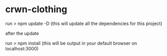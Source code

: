 # crwn-clothing

run > npm update -D (this will update all the dependencies for this project)

after the update

run > npm install (this will be output in your default browser on localhost:3000)

